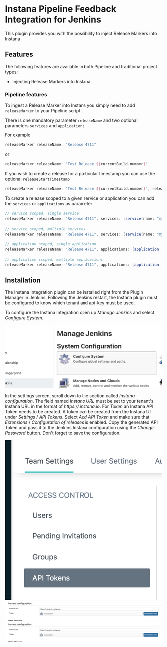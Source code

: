 # Instana Pipeline Feedback Integration for Jenkins

This plugin provides you with the possibility to inject Release Markers into Instana


## Features

The following features are available in both Pipeline and traditional
project types:

* Injecting Release Markers into Instana 

### Pipeline features
To ingest a Release Marker into Instana you simply need to add 
`releaseMarker` to your Pipeline script .

There is one mandatory parameter `releaseName` and two optional parameters `services` and `applications`.

For example
```groovy
releaseMarker releaseName: "Release 4711"
```
or 
```groovy
releaseMarker releaseName: "Test Release ${currentBuild.number}"
```

If you wish to create a release for a particular timestamp you can use the optional `releaseStartTimestamp`

```groovy
releaseMarker releaseName: "Test Release ${currentBuild.number}", releaseStartTimestamp: "1564486446000"
```

To create a release scoped to a given service or application you can add the `services` or `applications` as parameter

```groovy
// service scoped, single service
releaseMarker releaseName: "Release 4711", services: [service(name: "my-service")]

// service scoped, multiple services
releaseMarker releaseName: "Release 4711", services: [service(name: "my-service-1"), service(name: "my-service-2")]
```

```groovy
// application scoped, single application
releaseMarker releaseName: "Release 4711", applications: [application (name: "My Application")]

// application scoped, multiple applications
releaseMarker releaseName: "Release 4711", applications: [application (name: "My Application-1"), application (name: "My Application-2")]
```

## Installation

The Instana Integration plugin can be installed right from the Plugin Manager in Jenkins. Following the Jenkins restart, the Instana plugin must be configured to know which tenant and api-key must be used.

To configure the Instana Integration open up _Manage Jenkins_ and select _Configure System_.

![](settings1.png)

In the settings screen, scroll down to the section called _Instana configuration_. The field named _Instana URL_ must be set to your tenant's Instana URL in the format of _https://<tenant>.instana.io_. For _Token_ an Instana API Token needs to be created. A token can be created from the Instana UI under _Settings_ / _API Tokens_. Select _Add API Token_ and make sure that _Extensions_ / _Configuration of releases_ is enabled. Copy the generated API Token and pass it to the Jenkins Instana configuration using the _Change Password_ button. Don't forget to save the configuration.
  
![](settings3.png)
![](settings2.png)
![](settings2.png)
